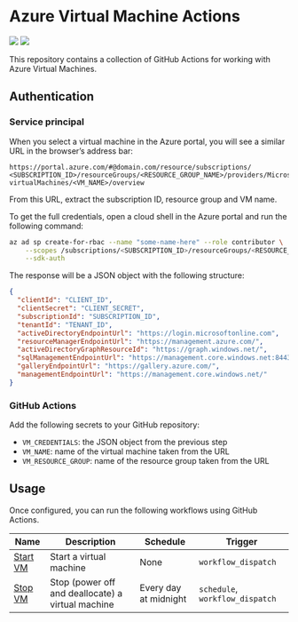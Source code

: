 # Azure Virtual Machine Actions

[![](https://github.com/gabrielecanepa/azure-vm-actions/actions/workflows/start-vm.yml/badge.svg)](https://github.com/gabrielecanepa/azure-vm-actions/actions/workflows/start-vm.yml)
[![](https://github.com/gabrielecanepa/azure-vm-actions/actions/workflows/stop-vm.yml/badge.svg)](https://github.com/gabrielecanepa/azure-vm-actions/actions/workflows/stop-vm.yml)

This repository contains a collection of GitHub Actions for working with Azure Virtual Machines.

## Authentication

### Service principal

When you select a virtual machine in the Azure portal, you will see a similar URL in the browser’s address bar:

```
https://portal.azure.com/#@domain.com/resource/subscriptions/
<SUBSCRIPTION_ID>/resourceGroups/<RESOURCE_GROUP_NAME>/providers/Microsoft.Compute/
virtualMachines/<VM_NAME>/overview
```

From this URL, extract the subscription ID, resource group and VM name.

To get the full credentials, open a cloud shell in the Azure portal and run the following command:

```sh
az ad sp create-for-rbac --name "some-name-here" --role contributor \
    --scopes /subscriptions/<SUBSCRIPTION_ID>/resourceGroups/<RESOURCE_GROUP_NAME> \
    --sdk-auth
```

The response will be a JSON object with the following structure:

```json
{
  "clientId": "CLIENT_ID",
  "clientSecret": "CLIENT_SECRET",
  "subscriptionId": "SUBSCRIPTION_ID",
  "tenantId": "TENANT_ID",
  "activeDirectoryEndpointUrl": "https://login.microsoftonline.com",
  "resourceManagerEndpointUrl": "https://management.azure.com/",
  "activeDirectoryGraphResourceId": "https://graph.windows.net/",
  "sqlManagementEndpointUrl": "https://management.core.windows.net:8443/",
  "galleryEndpointUrl": "https://gallery.azure.com/",
  "managementEndpointUrl": "https://management.core.windows.net/"
}
```

### GitHub Actions

Add the following secrets to your GitHub repository:

- `VM_CREDENTIALS`: the JSON object from the previous step
- `VM_NAME`: name of the virtual machine taken from the URL
- `VM_RESOURCE_GROUP`: name of the resource group taken from the URL

## Usage
  
Once configured, you can run the following workflows using GitHub Actions.

| Name | Description | Schedule | Trigger |
| --- | --- | --- | --- |
| [Start VM](.github/workflows/stop-vm.yml) | Start a virtual machine | None | `workflow_dispatch` |
| [Stop VM](.github/workflows/stop-vm.yml) | Stop (power off and deallocate) a virtual machine | Every day at midnight | `schedule`, `workflow_dispatch` |

